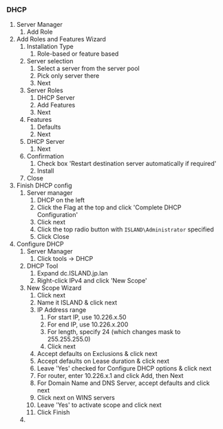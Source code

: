 ### DHCP

1. Server Manager
   1. Add Role
2. Add Roles and Features Wizard
   1. Installation Type
      1. Role-based or feature based
   2. Server selection
      1. Select a server from the server pool
      2. Pick only server there
      3. Next
   3. Server Roles
      1. DHCP Server
      2. Add Features
      3. Next
   4. Features
      1. Defaults
      2. Next
   5. DHCP Server
      1. Next
   6. Confirmation
      1. Check box 'Restart destination server automatically if required'
      2. Install
   7. Close
3. Finish DHCP config
   1. Server manager
      1. DHCP on the left
      2. Click the Flag at the top and click 'Complete DHCP Configuration'
      3. Click next
      4. Click the top radio button with `ISLAND\Administrator` specified
      5. Click Close
4. Configure DHCP
   1. Server Manager
      1. Click tools -> DHCP
   2. DHCP Tool
      1. Expand dc.ISLAND.jp.lan
      2. Right-click IPv4 and click 'New Scope'
   3. New Scope Wizard
      1. Click next
      2. Name it ISLAND & click next
      3. IP Address range
         1. For start IP, use 10.226.x.50
         2. For end IP, use 10.226.x.200
         3. For length, specify 24 (which changes mask to 255.255.255.0)
         4. Click next
      4. Accept defaults on Exclusions & click next
      5. Accept defaults on Lease duration & click next
      6. Leave 'Yes' checked for Configure DHCP options & click next
      7. For router, enter 10.226.x.1 and click Add, then Next
      8. For Domain Name and DNS Server, accept defaults and click next
      9. Click next on WINS servers
      10. Leave 'Yes' to activate scope and click next
      11. Click Finish
   4. 
